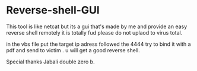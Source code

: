 # Reverse-shell-GUI


This tool is like netcat but its a gui that's made by me  and provide an easy reverse shell remotely 
it is totally fud 
please do not uplaod to virus total.

in the vbs file put the target ip adress followed the 4444 try to bind it with a pdf and send to victim .
u will get a good reverse shell.

Special thanks Jabali double zero b.
